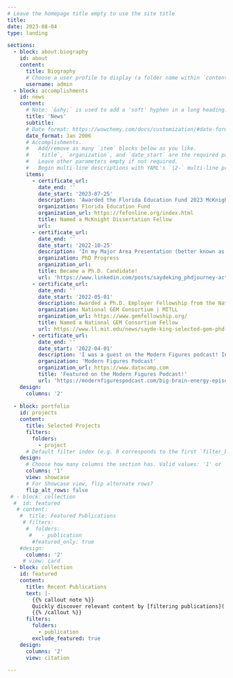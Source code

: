 ```yaml
---
# Leave the homepage title empty to use the site title
title:
date: 2023-08-04
type: landing

sections:
  - block: about.biography
    id: about
    content:
      title: Biography
      # Choose a user profile to display (a folder name within `content/authors/`)
      username: admin
  - block: accomplishments
    id: news
    content:
      # Note: `&shy;` is used to add a 'soft' hyphen in a long heading.
      title: 'News'
      subtitle:
      # Date format: https://wowchemy.com/docs/customization/#date-format
      date_format: Jan 2006
      # Accomplishments.
      #   Add/remove as many `item` blocks below as you like.
      #   `title`, `organization`, and `date_start` are the required parameters.
      #   Leave other parameters empty if not required.
      #   Begin multi-line descriptions with YAML's `|2-` multi-line prefix.
      items:
        - certificate_url: 
          date_end: ''
          date_start: '2023-07-25'
          description: 'Awarded the Florida Education Fund 2023 McKnight Dissertation Fellowship.'
          organization: Florida Education Fund
          organization_url: https://fefonline.org/index.html
          title: Named a McKnight Dissertation Fellow
          url: 
        - certificate_url: 
          date_end: ''
          date_start: '2022-10-25'
          description: 'In my Major Area Presentation (better known as a proposal), I presented an overivew of my progress thus far toward my dissertation. Specifically, I highlighted key research in the literature, presented my research study on the perceptions of mental health counselors on the use of AI for deception detection in therapeutic settings, and disscussed future studies, and my completion timeline.'
          organization: PhD Progress
          organization_url: 
          title: Became a Ph.D. Candidate!
          url: 'https://www.linkedin.com/posts/saydeking_phdjourney-activity-6991044883654303744-8LQ1?utm_source=share&utm_medium=member_desktop'
        - certificate_url: 
          date_end: ''
          date_start: '2022-05-01'
          description: Awarded a Ph.D. Employer Fellowship from the National GEM Consortium sponsored by the MIT Lincoln Laboratory.
          organization: National GEM Consortium | MITLL
          organization_url: https://www.gemfellowship.org/
          title: Named a National GEM Consortium Fellow
          url: https://www.ll.mit.edu/news/sayde-king-selected-gem-phd-fellowship-lincoln-laboratory
        - certificate_url: 
          date_end: ''
          date_start: '2022-04-01'
          description: 'I was a guest on the Modern Figures podcast! In my episode, Big Brain Energy, I discuss my PhD journey and how the Modern Figures Podcast played a critical role. Have a listen!'
          organization: 'Modern Figures Podcast'
          organization_url: https://www.datacamp.com
          title: 'Featured on the Modern Figures Podcast!'
          url: 'https://modernfigurespodcast.com/big-brain-energy-episode-038/'
    design:
      columns: '2'
      
  - block: portfolio
    id: projects
    content:
      title: Selected Projects
      filters:
        folders:
          - project
      # Default filter index (e.g. 0 corresponds to the first `filter_button` instance below)
    design:
      # Choose how many columns the section has. Valid values: '1' or '2'.
      columns: '1'
      view: showcase
      # For Showcase view, flip alternate rows?
      flip_alt_rows: false
 # - block: collection
  #  id: featured
   # content:
    #  title: Featured Publications
     # filters:
      #  folders:
       #   - publication
        #featured_only: true
    #design:
      columns: '2'
     # view: card
  - block: collection
    id: featured
    content:
      title: Recent Publications
      text: |-
        {{% callout note %}}
        Quickly discover relevant content by [filtering publications](./publication/).
        {{% /callout %}}
      filters:
        folders:
          - publication
        exclude_featured: true
    design:
      columns: '2'
      view: citation

---
```

